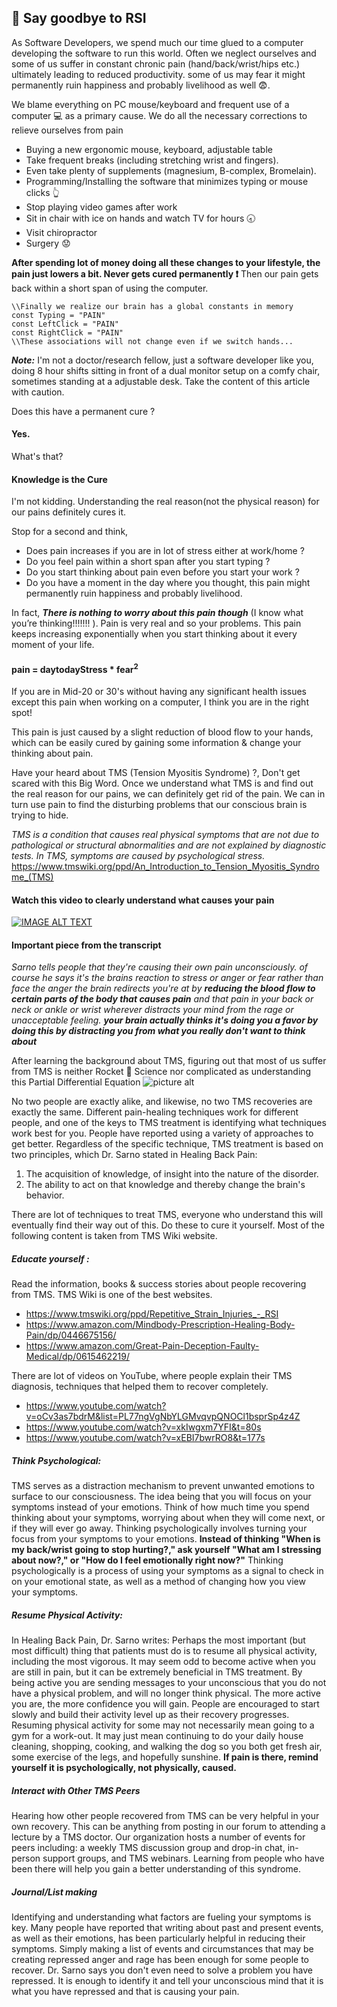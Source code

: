## :facepunch: Say goodbye to RSI ##

As Software Developers, we spend much our time glued to a computer developing the software to run this world. Often we neglect ourselves and some of us suffer in constant chronic pain (hand/back/wrist/hips etc.) ultimately leading to reduced productivity. some of us may fear it might permanently ruin happiness and probably livelihood as well :fearful:.

We blame everything  on PC mouse/keyboard and frequent use of a computer :computer: as a primary cause. We do all the necessary corrections to relieve ourselves from pain
 * Buying a new ergonomic mouse, keyboard, adjustable table
 * Take frequent breaks (including stretching wrist and fingers). 
 * Even take plenty of supplements (magnesium, B-complex, Bromelain).
 * Programming/Installing the software that minimizes typing or mouse clicks :point_up_2:
 * Stop playing video games after work
 * Sit in chair with ice on hands and watch TV for hours :clock830:
 * Visit chiropractor
 * Surgery :worried:
 
**After spending lot of money doing all these changes to your lifestyle, the pain just lowers a bit. Never gets cured permanently :exclamation:**
Then our pain gets back within a short span of using the computer. 
```
\\Finally we realize our brain has a global constants in memory
const Typing = "PAIN"
const LeftClick = "PAIN"
const RightClick = "PAIN"
\\These associations will not change even if we switch hands...

```

***Note:*** I'm not a doctor/research fellow, just a software developer like you, doing 8 hour shifts sitting in front of a dual monitor setup on a comfy chair, sometimes standing at a adjustable desk. Take the content of this article with caution.

Does this have a permanent cure ?
#### Yes. ####
What's that?
#### Knowledge is the Cure #### 
I'm not kidding. Understanding the real reason(not the physical reason) for our pains definitely cures it. 

Stop for a second and think,
* Does pain increases if you are in lot of stress either at work/home ?
* Do you feel pain within a short span after you start typing ?
* Do you start thinking about pain even before you start your work ?
* Do you have a moment in the day where you thought, this pain might permanently ruin happiness and probably livelihood.

In fact, ***There is nothing to worry about this pain though*** (I know what you’re thinking!!!!!!! ). 
Pain is very real and so your problems. 
This pain keeps increasing exponentially when you start thinking about it every moment of your life.

#### pain = daytodayStress * fear<sup>2</sup> ####

If you are in Mid-20 or 30's without having any significant health issues except this pain when working on a computer, I think you are in the right spot!  

This pain is just caused by a slight reduction of blood flow to your hands, which can be easily cured by gaining some information & change your thinking about pain.

Have your heard about TMS (Tension Myositis Syndrome) ?, Don't get scared with this Big Word. Once we understand what TMS is and find out the real reason for our pains, we can definitely get rid of the pain. We can in turn use pain to find the disturbing problems that our conscious brain is trying to hide.

*TMS is a condition that causes real physical symptoms that are not due to pathological or structural abnormalities and are not explained by diagnostic tests. In TMS, symptoms are caused by psychological stress.*
https://www.tmswiki.org/ppd/An_Introduction_to_Tension_Myositis_Syndrome_(TMS)

#### Watch this video to clearly understand what causes your pain ####
[![IMAGE ALT TEXT](http://img.youtube.com/vi/vsR4wydiIBI/hqdefault.jpg)](https://www.youtube.com/watch?v=vsR4wydiIBI "Dr. John E Sarno - 20/20 Segment")

#### Important piece from the transcript ####
*Sarno tells people that they're causing their own pain unconsciously.
of course he says it's the brains reaction to stress or anger or fear rather than face the anger the brain redirects you're at by ***reducing the blood flow to certain parts of the body that causes pain*** and that pain in your back or neck or ankle or wrist  wherever distracts your mind from the rage or unacceptable feeling.*
***your brain actually thinks it's doing you a favor by doing this by distracting you from what you really don't want to think about***

After learning the background about TMS, figuring out that most of us suffer from TMS is neither Rocket :rocket: Science nor complicated as understanding this Partial Differential Equation
![picture alt](https://wikimedia.org/api/rest_v1/media/math/render/svg/eb5c0e5ac47c86805713f6143d03bd564cbbf2a1 "PDE")

No two people are exactly alike, and likewise, no two TMS recoveries are exactly the same. Different pain-healing techniques work for different people, and one of the keys to TMS treatment is identifying what techniques work best for you. People have reported using a variety of approaches to get better. Regardless of the specific technique, TMS treatment is based on two principles, which Dr. Sarno stated in Healing Back Pain:
1. The acquisition of knowledge, of insight into the nature of the disorder.
2. The ability to act on that knowledge and thereby change the brain's behavior.

There are lot of techniques to treat TMS, everyone who understand this will eventually find their way out of this. Do these to cure it yourself. Most of the following content is taken from TMS Wiki website.

##### Educate yourself : #####
Read the information, books & success stories about people recovering from TMS. TMS Wiki is one of the best websites. 
  * https://www.tmswiki.org/ppd/Repetitive_Strain_Injuries_-_RSI
  * https://www.amazon.com/Mindbody-Prescription-Healing-Body-Pain/dp/0446675156/
  * https://www.amazon.com/Great-Pain-Deception-Faulty-Medical/dp/0615462219/

There are lot of videos on YouTube, where people explain their TMS diagnosis, techniques that helped them to recover completely.
  * https://www.youtube.com/watch?v=oCv3as7bdrM&list=PL77ngVgNbYLGMvqvpQNOCl1bsprSp4z4Z
  * https://www.youtube.com/watch?v=xkIwgxm7YFI&t=80s
  * https://www.youtube.com/watch?v=xEBI7bwrRO8&t=177s 

##### Think Psychological: ######
TMS serves as a distraction mechanism to prevent unwanted emotions to surface to our consciousness. The idea being that you will focus on your symptoms instead of your emotions. Think of how much time you spend thinking about your symptoms, worrying about when they will come next, or if they will ever go away. Thinking psychologically involves turning your focus from your symptoms to your emotions. ****Instead of thinking "When is my back/wrist going to stop hurting?," ask yourself "What am I stressing about now?," or "How do I feel emotionally right now?"**** Thinking psychologically is a process of using your symptoms as a signal to check in on your emotional state, as well as a method of changing how you view your symptoms.

##### Resume Physical Activity: #######
In Healing Back Pain, Dr. Sarno writes: Perhaps the most important (but most difficult) thing that patients must do is to resume all physical activity, including the most vigorous. It may seem odd to become active when you are still in pain, but it can be extremely beneficial in TMS treatment. By being active you are sending messages to your unconscious that you do not have a physical problem, and will no longer think physical. The more active you are, the more confidence you will gain. People are encouraged to start slowly and build their activity level up as their recovery progresses. Resuming physical activity for some may not necessarily mean going to a gym for a work-out. It may just mean continuing to do your daily house cleaning, shopping, cooking, and walking the dog so you both get fresh air, some exercise of the legs, and hopefully sunshine. ****If pain is there, remind yourself it is psychologically, not physically, caused.****

##### Interact with Other TMS Peers #####
Hearing how other people recovered from TMS can be very helpful in your own recovery. This can be anything from posting in our forum to attending a lecture by a TMS doctor. Our organization hosts a number of events for peers including: a weekly TMS discussion group and drop-in chat, in-person support groups, and TMS webinars. Learning from people who have been there will help you gain a better understanding of this syndrome.

##### Journal/List making #####
Identifying and understanding what factors are fueling your symptoms is key. Many people have reported that writing about past and present events, as well as their emotions, has been particularly helpful in reducing their symptoms. Simply making a list of events and circumstances that may be creating repressed anger and rage has been enough for some people to recover. Dr. Sarno says you don't even need to solve a problem you have repressed. It is enough to identify it and tell your unconscious mind that it is what you have repressed and that is causing your pain.

